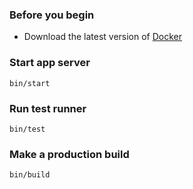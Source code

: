 ### Before you begin

* Download the latest version of [Docker][1]

### Start app server

```
bin/start
```

### Run test runner

```
bin/test
```

### Make a production build

```
bin/build
```

[1]: https://www.docker.com/products/overview
